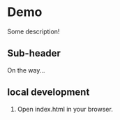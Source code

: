 # Demo

Some description!

## Sub-header

On the way...

## local development

1. Open index.html in your browser.